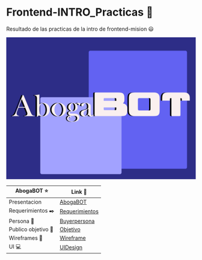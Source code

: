 # Frontend-INTRO_Practicas :rocket:

Resultado de las practicas de la intro de frontend-mision  :smiley:

![AbogabotCard](assets/0.%20Portada.png)

| AbogaBOT ⭐️ | Link 🚀 |
| ------------- | ------------- |
| Presentacion  | [AbogaBOT]() |
| Requerimientos :black_nib: | [Requerimientos](https://github.com/mibarra24/Frontend-INTRO_Practicas/blob/main/1.%20Requerimientos.pdf)|
| Persona :boy: | [Buyerpersona](https://github.com/mibarra24/Frontend-INTRO_Practicas/blob/main/2.%20Buyer%20Persona.png)|
| Publico objetivo :mag_right: | [Objetivo](https://github.com/mibarra24/Frontend-INTRO_Practicas/blob/main/3.%20Publico%20Objetivo.png)|
| Wireframes :memo: | [Wireframe](https://github.com/mibarra24/Frontend-INTRO_Practicas/tree/main/4.%20UX%20Wireframe)|
| UI  :computer: | [UIDesign](https://github.com/mibarra24/Frontend-INTRO_Practicas/tree/main/5.%20UI%20Wireframe)|


